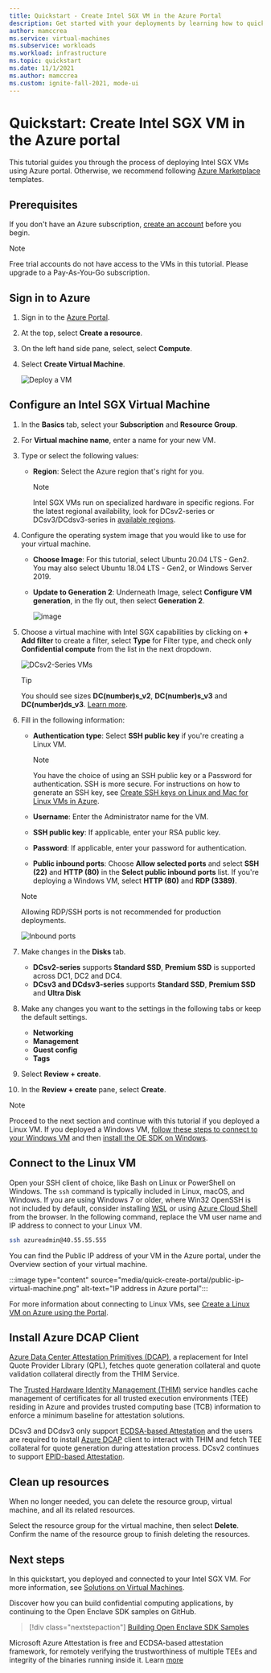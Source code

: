 ```yaml
---
title: Quickstart - Create Intel SGX VM in the Azure Portal
description: Get started with your deployments by learning how to quickly create an Intel SGX VM in the Azure Portal
author: mamccrea
ms.service: virtual-machines
ms.subservice: workloads
ms.workload: infrastructure
ms.topic: quickstart
ms.date: 11/1/2021
ms.author: mamccrea
ms.custom: ignite-fall-2021, mode-ui
---
```



# Quickstart: Create Intel SGX VM in the Azure portal

This tutorial guides you through the process of deploying Intel SGX VMs using Azure portal. Otherwise, we recommend following [Azure Marketplace](quick-create-marketplace.md) templates.

## Prerequisites

If you don't have an Azure subscription, [create an account](https://azure.microsoft.com/pricing/purchase-options/pay-as-you-go/) before you begin.

> [!NOTE]
> Free trial accounts do not have access to the VMs in this tutorial. Please upgrade to a Pay-As-You-Go subscription.


## Sign in to Azure

1. Sign in to the [Azure Portal](https://portal.azure.com/).

1. At the top, select **Create a resource**.

1. On the left hand side pane, select, select **Compute**.

1. Select **Create Virtual Machine**.

    ![Deploy a VM](media/quick-create-portal/compute-virtual-machine.png)

## Configure an Intel SGX Virtual Machine

1. In the **Basics** tab, select your **Subscription** and **Resource Group**.

1. For **Virtual machine name**, enter a name for your new VM.

1. Type or select the following values:

   * **Region**: Select the Azure region that's right for you.

        > [!NOTE]
        > Intel SGX VMs run on specialized hardware in specific regions. For the latest regional availability, look for DCsv2-series or DCsv3/DCdsv3-series in [available regions](https://azure.microsoft.com/global-infrastructure/services/?products=virtual-machines).

1. Configure the operating system image that you would like to use for your virtual machine.

    * **Choose Image**: For this tutorial, select Ubuntu 20.04 LTS - Gen2. You may also select Ubuntu 18.04 LTS - Gen2, or Windows Server 2019.
    
    * **Update to Generation 2**: Underneath Image, select **Configure VM generation**, in the fly out, then select **Generation 2**.
    
        ![image](https://user-images.githubusercontent.com/63871188/137009767-421ee49a-ded8-4cfd-ac53-a3d6750880b9.png)


1. Choose a virtual machine with Intel SGX capabilities by clicking on **+ Add filter** to create a filter, select **Type** for Filter type, and check only **Confidential compute** from the list in the next dropdown.

    ![DCsv2-Series VMs](media/quick-create-portal/dcsv2-virtual-machines.png)

    > [!TIP]
    > You should see sizes **DC(number)s_v2**, **DC(number)s_v3** and **DC(number)ds_v3**. [Learn more](virtual-machine-solutions-sgx.md).

1. Fill in the following information:

   * **Authentication type**: Select **SSH public key** if you're creating a Linux VM. 

        > [!NOTE]
        > You have the choice of using an SSH public key or a Password for authentication. SSH is more secure. For instructions on how to generate an SSH key, see [Create SSH keys on Linux and Mac for Linux VMs in Azure](../virtual-machines/linux/mac-create-ssh-keys.md).

    * **Username**: Enter the Administrator name for the VM.

    * **SSH public key**: If applicable, enter your RSA public key.
    
    * **Password**: If applicable, enter your password for authentication.

    * **Public inbound ports**: Choose **Allow selected ports** and select **SSH (22)** and **HTTP (80)** in the **Select public inbound ports** list. If you're deploying a Windows VM, select **HTTP (80)** and **RDP (3389)**.  

    >[!Note]
    > Allowing RDP/SSH ports is not recommended for production deployments.  

     ![Inbound ports](media/quick-create-portal/inbound-port-virtual-machine.png)


1. Make changes in the **Disks** tab.

   * **DCsv2-series** supports **Standard SSD**, **Premium SSD** is supported across DC1, DC2 and DC4. 
   * **DCsv3 and DCdsv3-series** supports **Standard SSD**, **Premium SSD** and **Ultra Disk**

1. Make any changes you want to the settings in the following tabs or keep the default settings.

    * **Networking**
    * **Management**
    * **Guest config**
    * **Tags**

1. Select **Review + create**.

1. In the **Review + create** pane, select **Create**.

> [!NOTE]
> Proceed to the next section and continue with this tutorial if you deployed a Linux VM. If you deployed a Windows VM, [follow these steps to connect to your Windows VM](../virtual-machines/windows/connect-logon.md) and then [install the OE SDK on Windows](https://github.com/openenclave/openenclave/blob/master/docs/GettingStartedDocs/install_oe_sdk-Windows.md).


## Connect to the Linux VM

Open your SSH client of choice, like Bash on Linux or PowerShell on Windows. The `ssh` command is typically included in Linux, macOS, and Windows. If you are using Windows 7 or older, where Win32 OpenSSH is not included by default, consider installing [WSL](/windows/wsl/about) or using [Azure Cloud Shell](../cloud-shell/overview.md) from the browser. In the following command, replace the VM user name and IP address to connect to your Linux VM.

```bash
ssh azureadmin@40.55.55.555
```

You can find the Public IP address of your VM in the Azure portal, under the Overview section of your virtual machine.

:::image type="content" source="media/quick-create-portal/public-ip-virtual-machine.png" alt-text="IP address in Azure portal":::


For more information about connecting to Linux VMs, see [Create a Linux VM on Azure using the Portal](../virtual-machines/linux/quick-create-portal.md).

## Install Azure DCAP Client

[Azure Data Center Attestation Primitives (DCAP)](../security/fundamentals/trusted-hardware-identity-management.md#what-is-the-azure-dcap-library), a replacement for Intel Quote Provider Library (QPL), fetches quote generation collateral and quote validation collateral directly from the THIM Service.

The [Trusted Hardware Identity Management (THIM)](../security/fundamentals/trusted-hardware-identity-management.md) service handles cache management of certificates for all trusted execution environments (TEE) residing in Azure and provides trusted computing base (TCB) information to enforce a minimum baseline for attestation solutions. 

DCsv3 and DCdsv3 only support [ECDSA-based Attestation](https://www.intel.com/content/www/us/en/developer/tools/software-guard-extensions/attestation-services.html) and the users are required to install [Azure DCAP](https://github.com/Microsoft/Azure-DCAP-Client) client to interact with THIM and fetch TEE collateral for quote generation during attestation process. DCsv2 continues to support [EPID-based Attestation](https://www.intel.com/content/www/us/en/developer/tools/software-guard-extensions/attestation-services.html). 

## Clean up resources

When no longer needed, you can delete the resource group, virtual machine, and all its related resources. 

Select the resource group for the virtual machine, then select **Delete**. Confirm the name of the resource group to finish deleting the resources.

## Next steps

In this quickstart, you deployed and connected to your Intel SGX VM. For more information, see [Solutions on Virtual Machines](virtual-machine-solutions-sgx.md). 

Discover how you can build confidential computing applications, by continuing to the Open Enclave SDK samples on GitHub. 

> [!div class="nextstepaction"]
> [Building Open Enclave SDK Samples](https://github.com/openenclave/openenclave/blob/master/samples/README.md)

Microsoft Azure Attestation is free and ECDSA-based attestation framework, for remotely verifying the trustworthiness of multiple TEEs and integrity of the binaries running inside it. Learn [more](../attestation/overview.md)
